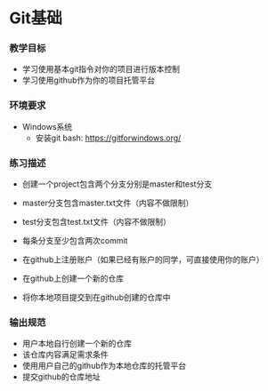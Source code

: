 # Git基础
### 教学目标
- 学习使用基本git指令对你的项目进行版本控制
- 学习使用github作为你的项目托管平台

### 环境要求
- Windows系统
  - 安装git bash: https://gitforwindows.org/


### 练习描述
- 创建一个project包含两个分支分别是master和test分支
- master分支包含master.txt文件（内容不做限制）
- test分支包含test.txt文件（内容不做限制）
- 每条分支至少包含两次commit


- 在github上注册账户（如果已经有账户的同学，可直接使用你的账户）
- 在github上创建一个新的仓库
- 将你本地项目提交到在github创建的仓库中 

### 输出规范
- 用户本地自行创建一个新的仓库
- 该仓库内容满足需求条件
- 使用用户自己的github作为本地仓库的托管平台
- 提交github的仓库地址
